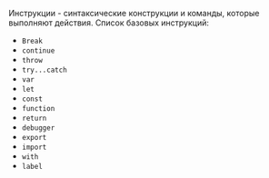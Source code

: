 Инструкции - синтаксические конструкции и команды, которые выполняют действия.
Список базовых инструкций:
- `Break`
- `continue`
- `throw`
- `try...catch`
- `var`
- `let`
- `const`
- `function`
- `return`
- `debugger`
- `export`
- `import`
- `with`
- `label`